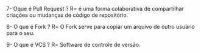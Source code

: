 7- Oque é Pull Request ?
R= é uma forma colaborativa de compartilhar criações ou mudanças de código de repositório. 

8- O que é Fork ?
R= O Fork serve para copiar um arquivo de outro usuário para o seu.

9- O que é VCS ?
R= Software de controle de versão.



